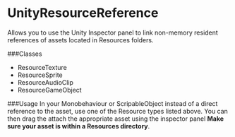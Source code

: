UnityResourceReference
======================

Allows you to use the Unity Inspector panel to link non-memory resident references of assets located in Resources folders.

###Classes

* ResourceTexture
* ResourceSprite
* ResourceAudioClip
* ResourceGameObject

###Usage
  In your Monobehaviour or ScripableObject instead of a direct reference to the asset, use one of the Resource types listed above. You can then drag the attach the appropriate asset using the inspector panel **Make sure your asset is within a Resources directory**.
  

